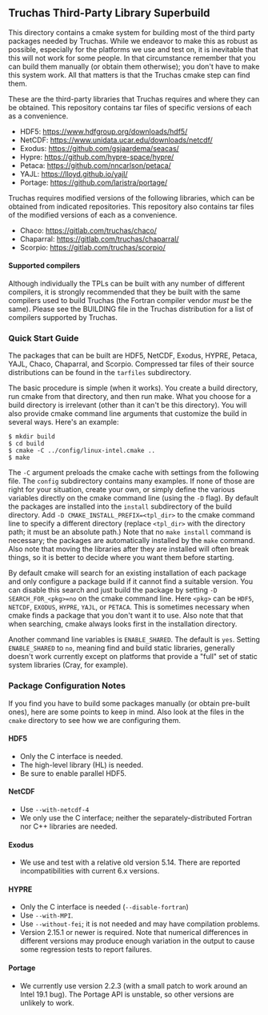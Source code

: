 Truchas Third-Party Library Superbuild
------------------------------------------------------------------------------
This directory contains a cmake system for building most of the third party
packages needed by Truchas.  While we endeavor to make this as robust as
possible, especially for the platforms we use and test on, it is inevitable
that this will not work for some people.  In that circumstance remember that
you can build them manually (or obtain them otherwise); you don't have to
make this system work.  All that matters is that the Truchas cmake step can
find them.

These are the third-party libraries that Truchas requires and where they
can be obtained. This repository contains tar files of specific versions
of each as a convenience.

* HDF5: https://www.hdfgroup.org/downloads/hdf5/
* NetCDF: https://www.unidata.ucar.edu/downloads/netcdf/
* Exodus: https://github.com/gsjaardema/seacas/
* Hypre: https://github.com/hypre-space/hypre/
* Petaca: https://github.com/nncarlson/petaca/
* YAJL: https://lloyd.github.io/yajl/
* Portage: https://github.com/laristra/portage/

Truchas requires modified versions of the following libraries, which can
be obtained from indicated repositories. This repository also contains tar
files of the modified versions of each as a convenience.

* Chaco: https://gitlab.com/truchas/chaco/
* Chaparral: https://gitlab.com/truchas/chaparral/
* Scorpio: https://gitlab.com/truchas/scorpio/

#### Supported compilers
Although individually the TPLs can be built with any number of different
compilers, it is strongly recommended that they be built with the same
compilers used to build Truchas (the Fortran compiler vendor *must* be the
same). Please see the BUILDING file in the Truchas distribution for a list
of compilers supported by Truchas.

### Quick Start Guide
The packages that can be built are HDF5, NetCDF, Exodus, HYPRE, Petaca,
YAJL, Chaco, Chaparral, and Scorpio. Compressed tar files of their source
distributions can be found in the `tarfiles` subdirectory.

The basic procedure is simple (when it works). You create a build directory,
run cmake from that directory, and then run make. What you choose for a build
directory is irrelevant (other than it can't be this directory).  You will
also provide cmake command line arguments that customize the build in several
ways.  Here's an example:

    $ mkdir build
    $ cd build
    $ cmake -C ../config/linux-intel.cmake ..
    $ make

The `-C` argument preloads the cmake cache with settings from the following
file.  The `config` subdirectory contains many examples.  If none of those
are right for your situation, create your own, or simply define the various
variables directly on the cmake command line (using the `-D` flag).  By
default the packages are installed into the `install` subdirectory of the
build directory. Add `-D CMAKE_INSTALL_PREFIX=<tpl_dir>` to the cmake
command line to specify a different directory (replace `<tpl_dir>`
with the directory path; it must be an absolute path.)  Note that no `make
install` command is necessary; the packages are automatically installed by the
`make` command.  Also note that moving the libraries after they are installed
will often break things, so it is better to decide where you want them before
starting.

By default cmake will search for an existing installation of each package
and only configure a package build if it cannot find a suitable version.
You can disable this search and just build the package by setting
`-D SEARCH_FOR_<pkg>=no` on the cmake command line.  Here `<pkg>` can be
`HDF5`, `NETCDF`, `EXODUS`, `HYPRE`, `YAJL`, or `PETACA`. This is sometimes
necessary when cmake finds a package that you don't want it to use. Also
note that that when searching, cmake always looks first in the installation
directory.

Another command line variables is `ENABLE_SHARED`.  The default is `yes`.
Setting `ENABLE_SHARED` to `no`, meaning find and build static libraries,
generally doesn't work currently except on platforms that provide a "full"
set of static system libraries (Cray, for example).

### Package Configuration Notes
If you find you have to build some packages manually (or obtain pre-built
ones), here are some points to keep in mind.  Also look at the files in the
`cmake` directory to see how we are configuring them.

#### HDF5
* Only the C interface is needed.
* The high-level library (HL) is needed.
* Be sure to enable parallel HDF5.

#### NetCDF
* Use `--with-netcdf-4`
* We only use the C interface; neither the separately-distributed Fortran
  nor C++ libraries are needed.

#### Exodus
* We use and test with a relative old version 5.14.  There are reported
  incompatibilities with current 6.x versions.

#### HYPRE
* Only the C interface is needed (`--disable-fortran`)
* Use `--with-MPI`.
* Use `--without-fei`; it is not needed and may have compilation problems.
* Version 2.15.1 or newer is required. Note that numerical differences in
  different versions may produce enough variation in the output to cause
  some regression tests to report failures.

#### Portage
* We currently use version 2.2.3 (with a small patch to work around an
  Intel 19.1 bug). The Portage API is unstable, so other versions are
  unlikely to work.
